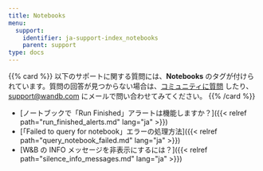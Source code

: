 ```yaml
---
title: Notebooks
menu:
  support:
    identifier: ja-support-index_notebooks
    parent: support
type: docs
---
```


{{% card %}}
以下のサポートに関する質問には、<b>Notebooks</b> のタグが付けられています。質問の回答が見つからない場合は、[コミュニティに質問](https://community.wandb.ai/) したり、[support@wandb.com](mailto:support@wandb.com) にメールで問い合わせてみてください。
{{% /card %}}

- [ノートブックで「Run Finished」アラートは機能しますか？]({{< relref path="run_finished_alerts.md" lang="ja" >}})
- [「Failed to query for notebook」エラーの処理方法]({{< relref path="query_notebook_failed.md" lang="ja" >}})
- [W&B の INFO メッセージを非表示にするには？]({{< relref path="silence_info_messages.md" lang="ja" >}})
